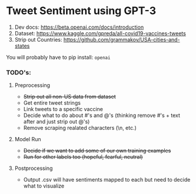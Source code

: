 # Tweet Sentiment using GPT-3

1. Dev docs: https://beta.openai.com/docs/introduction
2. Dataset: https://www.kaggle.com/gpreda/all-covid19-vaccines-tweets
3. Strip out Countries: https://github.com/grammakov/USA-cities-and-states

You will probably have to pip install: `openai`

### TODO's:
1. Preprocessing
    - ~~Strip out all non-US data from dataset~~
    - Get entire tweet strings
    - Link tweets to a specific vaccine
    - Decide what to do about #'s and @'s (thinking remove #'s + text
    after and just strip out @'s)
    - Remove scraping realated characters (\n, etc.)

2. Model Run
    - ~~Decide if we want to add some of our own training examples~~
    - ~~Run for other labels too (hopeful, fearful, neutral)~~

3. Postprocessing
    - Output .csv will have sentiments mapped to each but need to decide
    what to visualize

